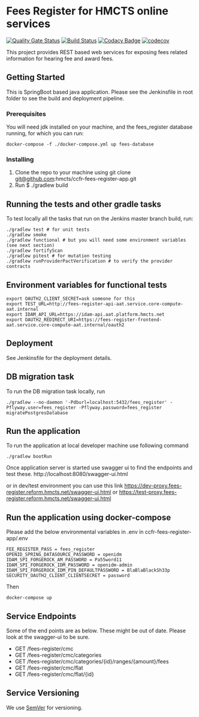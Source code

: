 # Fees Register for HMCTS online services
[![Quality Gate Status](https://sonarcloud.io/api/project_badges/measure?project=uk.gov.hmcts.reform.fees-register%3Afees-register-app&metric=alert_status)](https://sonarcloud.io/dashboard?id=uk.gov.hmcts.reform.fees-register%3Afees-register-app)
[![Build Status](https://travis-ci.org/hmcts/ccfr-fees-register-app.svg?branch=master)](https://travis-ci.org/hmcts/ccfr-fees-register-app)
[![Codacy Badge](https://api.codacy.com/project/badge/Grade/0cb10a161dc24d0092470cda7c304c87)](https://app.codacy.com/app/HMCTS/ccfr-fees-register-app)
[![codecov](https://codecov.io/gh/hmcts/ccfr-fees-register-app/branch/master/graph/badge.svg)](https://codecov.io/gh/hmcts/ccfr-fees-register-app)

This project provides REST based web services for exposing fees related information for hearing fee and award fees.

## Getting Started

This is SpringBoot based java application. Please see the Jenkinsfile in root folder to see the build and deployment pipeline.

### Prerequisites

You will need jdk installed on your machine, and the fees_register database running, for which you can run:

```docker-compose -f ./docker-compose.yml up fees-database```


### Installing
1. Clone the repo to your machine using git clone git@github.com:hmcts/ccfr-fees-register-app.git
2. Run $ ./gradlew build

## Running the tests and other gradle tasks

To test locally all the tasks that run on the Jenkins master branch build, run:

```
./gradlew test # for unit tests
./gradlew smoke
./gradlew functional # but you will need some environment variables (see next section)
./gradlew fortifyScan
./gradlew pitest # for mutation testing
./gradlew runProviderPactVerification # to verify the provider contracts
```

## Environment variables for functional tests

```
export OAUTH2_CLIENT_SECRET=ask someone for this
export TEST_URL=http://fees-register-api-aat.service.core-compute-aat.internal       
export IDAM_API_URL=https://idam-api.aat.platform.hmcts.net
export OAUTH2_REDIRECT_URI=https://fees-register-frontend-aat.service.core-compute-aat.internal/oauth2
```

## Deployment

See Jenkinsfile for the deployment details.

## DB migration task

To run the DB migration task locally, run

```./gradlew --no-daemon '-Pdburl=localhost:5432/fees_register' -Pflyway.user=fees_register -Pflyway.password=fees_register migratePostgresDatabase```

## Run the application
To run the application at local developer machine use following command

`./gradlew bootRun`

Once application server is started use swagger ui to find the endpoints and test these. 
http://localhost:8080/swagger-ui.html

or in dev/test environment you can use this link
https://dev-proxy.fees-register.reform.hmcts.net/swagger-ui.html
or https://test-proxy.fees-register.reform.hmcts.net/swagger-ui.html

## Run the application using docker-compose

Please add the below environmental variables in .env in ccfr-fees-register-app/.env

```
FEE_REGISTER_PASS = fees_register
OPENID_SPRING_DATASOURCE_PASSWORD = openidm
IDAM_SPI_FORGEROCK_AM_PASSWORD = Pa55word11
IDAM_SPI_FORGEROCK_IDM_PASSWORD = openidm-admin
IDAM_SPI_FORGEROCK_IDM_PIN_DEFAULTPASSWORD = BlaBlaBlackSh33p
SECURITY_OAUTH2_CLIENT_CLIENTSECRET = password
```
Then
``` 
docker-compose up 
```

## Service Endpoints
Some of the end points are as below. These might be out of date. Please look at the swagger-ui to be sure. 

- GET /fees-register/cmc
- GET /fees-register/cmc/categories
- GET /fees-register/cmc/categories/{id}/ranges/{amount}/fees
- GET /fees-register/cmc/flat
- GET /fees-register/cmc/flat/{id}

## Service Versioning

We use [SemVer](http://semver.org/) for versioning.

